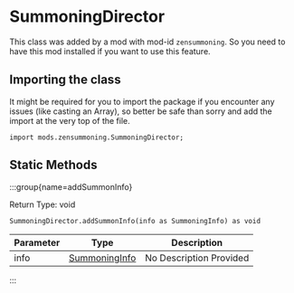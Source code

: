 # SummoningDirector



This class was added by a mod with mod-id `zensummoning`. So you need to have this mod installed if you want to use this feature.

## Importing the class

It might be required for you to import the package if you encounter any issues (like casting an Array), so better be safe than sorry and add the import at the very top of the file.
```zenscript
import mods.zensummoning.SummoningDirector;
```


## Static Methods

:::group{name=addSummonInfo}

Return Type: void

```zenscript
SummoningDirector.addSummonInfo(info as SummoningInfo) as void
```

| Parameter | Type | Description |
|-----------|------|-------------|
| info | [SummoningInfo](/mods/zensummoning/SummoningInfo) | No Description Provided |


:::

